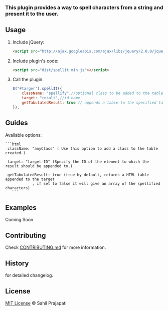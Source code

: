 ### This plugin provides a way to spell characters from a string and present it to the user. 

## Usage

1. Include jQuery:

	```html
	<script src="http://ajax.googleapis.com/ajax/libs/jquery/2.0.0/jquery.min.js"></script>
	```

2. Include plugin's code:

	```html
	<script src="dist/spellit.min.js"></script>
	```

3. Call the plugin:

	```javascript
	$("#targer").spellIt({
		className: "spellify",//optional class to be added to the table
		target: "result",//id name
		getTabulatedResult: true // appends a table to the specified target
	});
	```
## Guides

Available options: 

	```html
	 className: "anyClass" ( Use this option to add a class to the table created.)
	
	 target: "target-ID" (Specify the ID of the element to which the result should be appended to.)
	
	 getTabulatedResult: true (true by default, returns a HTML table appended to the target
				, if set to false it will give an array of the spellified characters)
       ```							

## Examples

Coming Soon 

## Contributing

Check [CONTRIBUTING.md](https://github.com/sahil290791/spell-It/blob/master/CONTRIBUTING.md) for more information.

## History

 for detailed changelog.

## License

[MIT License](https://github.com/sahil290791/spell-It/blob/master/LICENSE) © Sahil Prajapati

